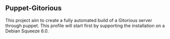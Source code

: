 Puppet-Gitorious
----------------
This project aim to create a fully automated build of a Gitorious server through puppet.
This profile will start first by supporting the installation on a Debian Squeeze 6.0.
